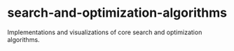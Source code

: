 # search-and-optimization-algorithms
Implementations and visualizations of core search and optimization algorithms.
